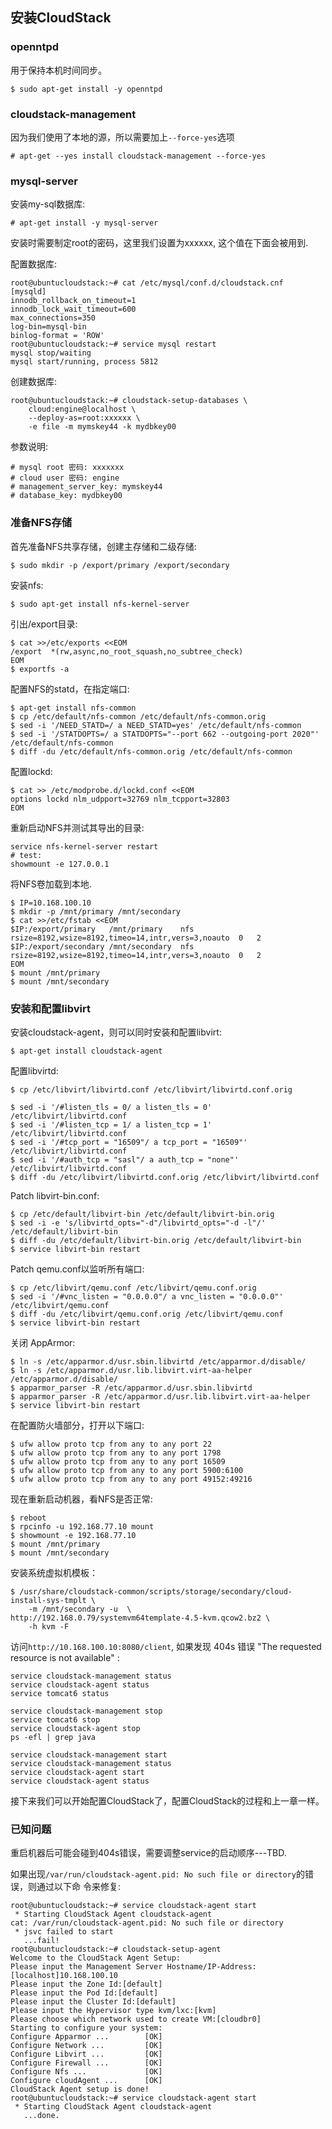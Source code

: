 ## 安装CloudStack
### openntpd
用于保持本机时间同步。    

```
$ sudo apt-get install -y openntpd
```

### cloudstack-management
因为我们使用了本地的源，所以需要加上`--force-yes`选项

```
# apt-get --yes install cloudstack-management --force-yes
```

### mysql-server
安装my-sql数据库:    

```
# apt-get install -y mysql-server
```
安装时需要制定root的密码，这里我们设置为xxxxxx, 这个值在下面会被用到.    

配置数据库:     

```
root@ubuntucloudstack:~# cat /etc/mysql/conf.d/cloudstack.cnf 
[mysqld]
innodb_rollback_on_timeout=1
innodb_lock_wait_timeout=600
max_connections=350
log-bin=mysql-bin
binlog-format = 'ROW'
root@ubuntucloudstack:~# service mysql restart
mysql stop/waiting
mysql start/running, process 5812
```
创建数据库:   

```
root@ubuntucloudstack:~# cloudstack-setup-databases \
	cloud:engine@localhost \
	--deploy-as=root:xxxxxx \
	-e file -m mymskey44 -k mydbkey00
```
参数说明:    

```
# mysql root 密码: xxxxxxx
# cloud user 密码: engine
# management_server_key: mymskey44
# database_key: mydbkey00
```


### 准备NFS存储


首先准备NFS共享存储，创建主存储和二级存储:    
```
$ sudo mkdir -p /export/primary /export/secondary
```
安装nfs:    

```
$ sudo apt-get install nfs-kernel-server
```
引出/export目录:    

```
$ cat >>/etc/exports <<EOM
/export  *(rw,async,no_root_squash,no_subtree_check)
EOM
$ exportfs -a

```
配置NFS的statd，在指定端口:    

```
$ apt-get install nfs-common 
$ cp /etc/default/nfs-common /etc/default/nfs-common.orig
$ sed -i '/NEED_STATD=/ a NEED_STATD=yes' /etc/default/nfs-common
$ sed -i '/STATDOPTS=/ a STATDOPTS="--port 662 --outgoing-port 2020"'
/etc/default/nfs-common
$ diff -du /etc/default/nfs-common.orig /etc/default/nfs-common
```
配置lockd:    

```
$ cat >> /etc/modprobe.d/lockd.conf <<EOM
options lockd nlm_udpport=32769 nlm_tcpport=32803
EOM
```
重新启动NFS并测试其导出的目录:    

```
service nfs-kernel-server restart
# test:
showmount -e 127.0.0.1
```

将NFS卷加载到本地. 

```
$ IP=10.168.100.10
$ mkdir -p /mnt/primary /mnt/secondary
$ cat >>/etc/fstab <<EOM
$IP:/export/primary   /mnt/primary    nfs
rsize=8192,wsize=8192,timeo=14,intr,vers=3,noauto  0   2
$IP:/export/secondary /mnt/secondary  nfs
rsize=8192,wsize=8192,timeo=14,intr,vers=3,noauto  0   2
EOM
$ mount /mnt/primary
$ mount /mnt/secondary
```

### 安装和配置libvirt
安装cloudstack-agent，则可以同时安装和配置libvirt:    

```
$ apt-get install cloudstack-agent
```
配置libvirtd:    

```
$ cp /etc/libvirt/libvirtd.conf /etc/libvirt/libvirtd.conf.orig

$ sed -i '/#listen_tls = 0/ a listen_tls = 0' /etc/libvirt/libvirtd.conf
$ sed -i '/#listen_tcp = 1/ a listen_tcp = 1' /etc/libvirt/libvirtd.conf
$ sed -i '/#tcp_port = "16509"/ a tcp_port = "16509"' /etc/libvirt/libvirtd.conf
$ sed -i '/#auth_tcp = "sasl"/ a auth_tcp = "none"' /etc/libvirt/libvirtd.conf
$ diff -du /etc/libvirt/libvirtd.conf.orig /etc/libvirt/libvirtd.conf
```

Patch libvirt-bin.conf:

```
$ cp /etc/default/libvirt-bin /etc/default/libvirt-bin.orig
$ sed -i -e 's/libvirtd_opts="-d"/libvirtd_opts="-d -l"/' /etc/default/libvirt-bin
$ diff -du /etc/default/libvirt-bin.orig /etc/default/libvirt-bin
$ service libvirt-bin restart
```

Patch qemu.conf以监听所有端口:     

```
$ cp /etc/libvirt/qemu.conf /etc/libvirt/qemu.conf.orig
$ sed -i '/#vnc_listen = "0.0.0.0"/ a vnc_listen = "0.0.0.0"' /etc/libvirt/qemu.conf
$ diff -du /etc/libvirt/qemu.conf.orig /etc/libvirt/qemu.conf
$ service libvirt-bin restart
```

关闭 AppArmor:

```
$ ln -s /etc/apparmor.d/usr.sbin.libvirtd /etc/apparmor.d/disable/
$ ln -s /etc/apparmor.d/usr.lib.libvirt.virt-aa-helper /etc/apparmor.d/disable/
$ apparmor_parser -R /etc/apparmor.d/usr.sbin.libvirtd
$ apparmor_parser -R /etc/apparmor.d/usr.lib.libvirt.virt-aa-helper
$ service libvirt-bin restart
```
在配置防火墙部分，打开以下端口:    

```
$ ufw allow proto tcp from any to any port 22
$ ufw allow proto tcp from any to any port 1798
$ ufw allow proto tcp from any to any port 16509
$ ufw allow proto tcp from any to any port 5900:6100
$ ufw allow proto tcp from any to any port 49152:49216
```
现在重新启动机器，看NFS是否正常:  

```
$ reboot
$ rpcinfo -u 192.168.77.10 mount
$ showmount -e 192.168.77.10
$ mount /mnt/primary
$ mount /mnt/secondary
```

安装系统虚拟机模板：    

```
$ /usr/share/cloudstack-common/scripts/storage/secondary/cloud-install-sys-tmplt \
    -m /mnt/secondary -u  \
http://192.168.0.79/systemvm64template-4.5-kvm.qcow2.bz2 \ 
    -h kvm -F
```

访问`http://10.168.100.10:8080/client`, 如果发现
 404s 错误 "The requested resource is not available" :    

```
service cloudstack-management status
service cloudstack-agent status
service tomcat6 status

service cloudstack-management stop
service tomcat6 stop
service cloudstack-agent stop
ps -efl | grep java

service cloudstack-management start
service cloudstack-management status
service cloudstack-agent start
service cloudstack-agent status
```

接下来我们可以开始配置CloudStack了，配置CloudStack的过程和上一章一样。   

### 已知问题
重启机器后可能会碰到404s错误，需要调整service的启动顺序---TBD.   

如果出现`/var/run/cloudstack-agent.pid: No such file or directory`的错误，则通过以下命
令来修复:    

```
root@ubuntucloudstack:~# service cloudstack-agent start
 * Starting CloudStack Agent cloudstack-agent
cat: /var/run/cloudstack-agent.pid: No such file or directory
 * jsvc failed to start
   ...fail!
root@ubuntucloudstack:~# cloudstack-setup-agent
Welcome to the CloudStack Agent Setup:
Please input the Management Server Hostname/IP-Address:[localhost]10.168.100.10
Please input the Zone Id:[default]
Please input the Pod Id:[default]
Please input the Cluster Id:[default]
Please input the Hypervisor type kvm/lxc:[kvm]
Please choose which network used to create VM:[cloudbr0]
Starting to configure your system:
Configure Apparmor ...        [OK]
Configure Network ...         [OK]
Configure Libvirt ...         [OK]
Configure Firewall ...        [OK]
Configure Nfs ...             [OK]
Configure cloudAgent ...      [OK]
CloudStack Agent setup is done!
root@ubuntucloudstack:~# service cloudstack-agent start
 * Starting CloudStack Agent cloudstack-agent
   ...done.

```
